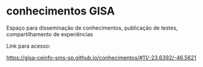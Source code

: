 # conhecimentos GISA

Espaço para disseminação de conhecimentos, publicação de testes, compartilhamento de experiências

Link para acesso: <p>https://gisa-ceinfo-sms-sp.github.io/conhecimentos/#11/-23.6392/-46.5621</p>
